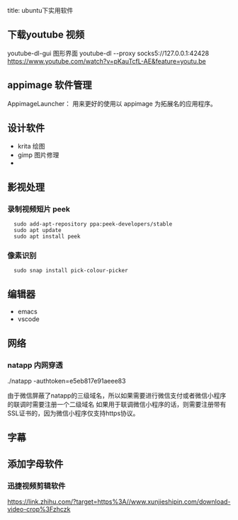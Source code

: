title: ubuntu下实用软件

## 下载youtube 视频
youtube-dl-gui 图形界面
youtube-dl --proxy socks5://127.0.0.1:42428  https://www.youtube.com/watch?v=pKauTcfL-AE&feature=youtu.be

## appimage 软件管理 
AppimageLauncher： 用来更好的使用以 appimage 为拓展名的应用程序。

## 设计软件
 - krita 绘图
 - gimp 图片修理
 - 
## 影视处理
### 录制视频短片 peek
      sudo add-apt-repository ppa:peek-developers/stable
      sudo apt update
      sudo apt install peek
### 像素识别
      sudo snap install pick-colour-picker 
## 编辑器 
- emacs
- vscode

## 网络
### natapp 内网穿透
./natapp -authtoken=e5eb817e91aeee83

由于微信屏蔽了natapp的三级域名，所以如果需要进行微信支付或者微信小程序的联调时需要注册一个二级域名
如果用于联调微信小程序的话，则需要注册带有SSL证书的，因为微信小程序仅支持https协议。

## 字幕
## 添加字母软件
### 迅捷视频剪辑软件
https://link.zhihu.com/?target=https%3A//www.xunjieshipin.com/download-video-crop%3Fzhczk
